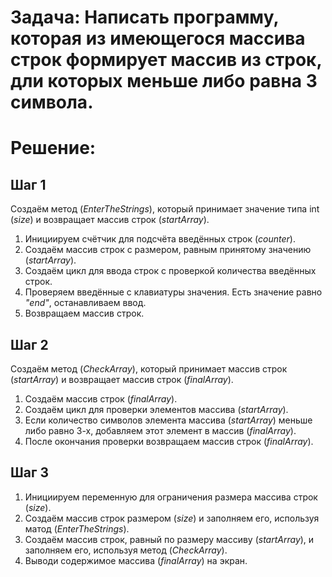 # **Задача:** Написать программу, которая из имеющегося массива строк формирует массив из строк, дли которых меньше либо равна 3 символа.

# **Решение:**

## Шаг 1
Создаём метод (*EnterTheStrings*), который принимает значение типа int (*size*) и возвращает массив строк (*startArray*).
1. Инициируем счётчик для подсчёта введённых строк (*counter*).
2. Создаём массив строк с размером, равным принятому значению (*startArray*).
3. Создаём цикл для ввода строк с проверкой количества введённых строк.
4. Проверяем введённые с клавиатуры значения. Есть значение равно *"end"*, останавливаем ввод.
5. Возвращаем массив строк.

## Шаг 2
Создаём метод (*CheckArray*), который принимает массив строк (*startArray*) и возвращает массив строк (*finalArray*).
1. Создаём массив строк (*finalArray*).
2. Создаём цикл для проверки элементов массива (*startArray*).
3. Если количество символов элемента массива (*startArray*) меньше либо равно 3-х, добавляем этот элемент в массив (*finalArray*).
4. После окончания проверки возвращаем массив строк (*finalArray*).

## Шаг 3
1. Инициируем переменную для ограничения размера массива строк (*size*).
2. Создаём массив строк размером (*size*) и заполняем его, используя матод (*EnterTheStrings*).
3. Создаём массив строк, равный по размеру массиву (*startArray*), и заполняем его, используя метод (*CheckArray*).
4. Выводи содержимое массива (*finalArray*) на экран.